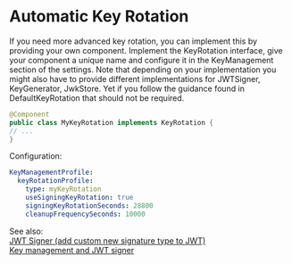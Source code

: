 # Automatic Key Rotation

If you need more advanced key rotation, you can implement this by providing your own component.
Implement the KeyRotation interface, give your component a unique name and configure it in the KeyManagement section of the settings.
Note that depending on your implementation you might also have to provide different implementations for JWTSigner, KeyGenerator, JwkStore. Yet if you follow the guidance found in DefaultKeyRotation that  should not be required.
```Java
@Component
public class MyKeyRotation implements KeyRotation {
// ...
}
```

Configuration:
```yaml
KeyManagementProfile:
  keyRotationProfile:
    type: myKeyRotation
    useSigningKeyRotation: true
    signingKeyRotationSeconds: 28800
    cleanupFrequencySeconds: 10000
```

See also: <br/> 
[JWT Signer (add custom new signature type to JWT)](https://github.com/gianlucafrei/Application-Gateway/wiki/JWT-Signer-(add-custom-new-signature-type-to-JWT)) <br/> 
[Key management and JWT signer](https://github.com/gianlucafrei/Application-Gateway/wiki/Key-management-and-JWT-signer)